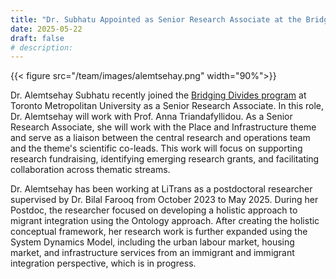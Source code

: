 ```yaml
---
title: "Dr. Subhatu Appointed as Senior Research Associate at the Bridging Divides program"
date: 2025-05-22
draft: false
# description:
---
```

<!-- ![](../images/tareqev.png) -->
{{< figure src="/team/images/alemtsehay.png" width="90%">}}


<!--more-->

Dr. Alemtsehay Subhatu recently joined the [Bridging Divides program](https://www.torontomu.ca/bridging-divides/) at Toronto Metropolitan University as a Senior Research Associate. In this role, Dr. Alemtsehay will work with Prof. Anna Triandafyllidou. As a Senior Research Associate, she will work with the Place and Infrastructure theme and serve as a liaison between the central research and operations team and the theme's scientific co-leads. This work will focus on supporting research fundraising, identifying emerging research grants, and facilitating collaboration across thematic streams.


Dr. Alemtsehay has been working at LiTrans as a postdoctoral researcher supervised by Dr. Bilal Farooq from October 2023 to May 2025. During her Postdoc, the researcher focused on developing a holistic approach to migrant integration using the Ontology approach. After creating the holistic conceptual framework, her research work is further expanded using the System Dynamics Model, including the urban labour market, housing market, and infrastructure services from an immigrant and immigrant integration perspective, which is in progress.
